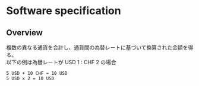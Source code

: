 # Software specification

## Overview

複数の異なる通貨を合計し、通貨間の為替レートに基づいて換算された金額を得る。  
以下の例は為替レートが USD 1 : CHF 2 の場合

```
5 USD + 10 CHF = 10 USD
5 USD x 2 = 10 USD
```
